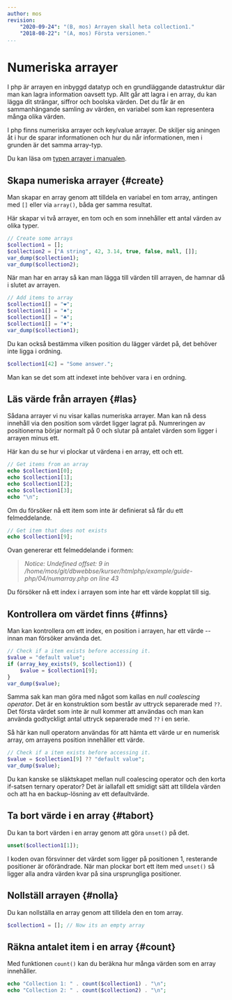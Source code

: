 ```yaml
---
author: mos
revision:
    "2020-09-24": "(B, mos) Arrayen skall heta collection1."
    "2018-08-22": "(A, mos) Första versionen."
...
```

Numeriska arrayer
=======================

I php är arrayen en inbyggd datatyp och en grundläggande datastruktur där man kan lagra information oavsett typ. Allt går att lagra i en array, du kan lägga dit strängar, siffror och boolska värden. Det du får är en sammanhängande samling av värden, en variabel som kan representera många olika värden.

I php finns numeriska arrayer och key/value arrayer. De skiljer sig aningen åt i hur de sparar informationen och hur du når informationen, men i grunden är det samma array-typ.

Du kan läsa om [typen arrayer i manualen](http://php.net/manual/en/language.types.array.php).



Skapa numeriska arrayer {#create}
----------------------

Man skapar en array genom att tilldela en variabel en tom array, antingen med `[]` eller via `array()`, båda ger samma resultat.

Här skapar vi två arrayer, en tom och en som innehåller ett antal värden av olika typer.

```php
// Create some arrays
$collection1 = [];
$collection2 = ["A string", 42, 3.14, true, false, null, []];
var_dump($collection1);
var_dump($collection2);
```

När man har en array så kan man lägga till värden till arrayen, de hamnar då i slutet av arrayen.

```php
// Add items to array
$collection1[] = "❤";
$collection1[] = "♠";
$collection1[] = "♣";
$collection1[] = "♦";
var_dump($collection1);
```

Du kan också bestämma vilken position du lägger värdet på, det behöver inte ligga i ordning.

```php
$collection1[42] = "Some answer.";
```

Man kan se det som att indexet inte behöver vara i en ordning.



Läs värde från arrayen {#las}
----------------------

Sådana arrayer vi nu visar kallas numeriska arrayer. Man kan nå dess innehåll via den position som värdet ligger lagrat på. Numreringen av positionerna börjar normalt på 0 och slutar på antalet värden som ligger i arrayen minus ett. 

Här kan du se hur vi plockar ut värdena i en array, ett och ett.

```php
// Get items from an array
echo $collection1[0];
echo $collection1[1];
echo $collection1[2];
echo $collection1[3];
echo "\n";
```

Om du försöker nå ett item som inte är definierat så får du ett felmeddelande.

```php
// Get item that does not exists
echo $collection1[9];
```

Ovan genererar ett felmeddelande i formen:

> _Notice: Undefined offset: 9 in /home/mos/git/dbwebbse/kurser/htmlphp/example/guide-php/04/numarray.php on line 43_

Du försöker nå ett index i arrayen som inte har ett värde kopplat till sig.



Kontrollera om värdet finns {#finns}
----------------------

Man kan kontrollera om ett index, en position i arrayen, har ett värde -- innan man försöker använda det.

```php
// Check if a item exists before accessing it.
$value = "default value";
if (array_key_exists(9, $collection1)) {
    $value = $collection1[9];
}
var_dump($value);
```

Samma sak kan man göra med något som kallas en _null coalescing operator_. Det är en konstruktion som består av uttryck separerade med `??`. Det första värdet som inte är null kommer att användas och man kan använda godtyckligt antal uttryck separerade med `??` i en serie.

Så här kan null operatorn användas för att hämta ett värde ur en numerisk array, om arrayens position innehåller ett värde.

```php
// Check if a item exists before accessing it.
$value = $collection1[9] ?? "default value";
var_dump($value);
```

Du kan kanske se släktskapet mellan null coalescing operator och den korta if-satsen ternary operator? Det är iallafall ett smidigt sätt att tilldela värden och att ha en backup-lösning av ett defaultvärde.



Ta bort värde i en array {#tabort}
----------------------

Du kan ta bort värden i en array genom att göra `unset()` på det.

```php
unset($collection1[1]);
```

I koden ovan försvinner det värdet som ligger på positionen 1, resterande positioner är oförändrade. När man plockar bort ett item med `unset()` så ligger alla andra värden kvar på sina ursprungliga positioner.



Nollställ arrayen {#nolla}
----------------------

Du kan nollställa en array genom att tilldela den en tom array.

```php
$collection1 = []; // Now its an empty array
```



Räkna antalet item i en array {#count}
----------------------

Med funktionen `count()` kan du beräkna hur många värden som en array innehåller.

```php
echo "Collection 1: " . count($collection1) . "\n";
echo "Collection 2: " . count($collection2) . "\n";
```
